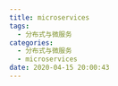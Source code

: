 ```yaml
---
title: microservices
tags:
  - 分布式与微服务
categories:
  - 分布式与微服务
  - microservices
date: 2020-04-15 20:00:43
---
```

